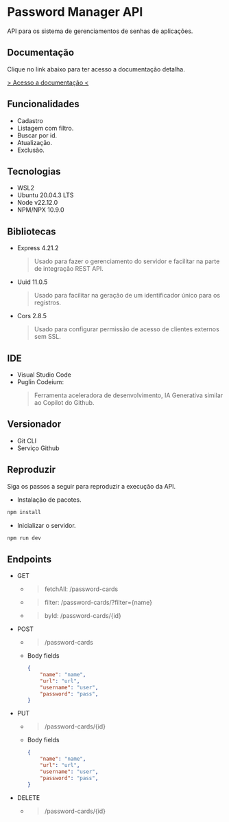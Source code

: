 # Password Manager API
API para os sistema de gerenciamentos de senhas de aplicações.

## Documentação
Clique no link abaixo para ter acesso a documentação detalha.

[> Acesso a documentação <](docs/Documentation.MD)

## Funcionalidades
* Cadastro
* Listagem com filtro.
* Buscar por id.
* Atualização.
* Exclusão.
## Tecnologias
* WSL2
* Ubuntu 20.04.3 LTS
* Node v22.12.0
* NPM/NPX 10.9.0


## Bibliotecas
* Express 4.21.2
    > Usado para fazer o gerenciamento do servidor e facilitar na parte de integração REST API.
* Uuid 11.0.5
    > Usado para facilitar na geração de um identificador único para os registros.
* Cors 2.8.5
    > Usado para configurar permissão de acesso de clientes externos sem SSL.

## IDE
* Visual Studio Code
* Puglin Codeium: 
    > Ferramenta aceleradora de desenvolvimento, IA Generativa similar ao Copilot do Github.

## Versionador
* Git CLI
* Serviço Github

## Reproduzir
Siga os passos a seguir para reproduzir a execução da API.

* Instalação de pacotes.
```sh
npm install
```

* Inicializar o servidor.

```sh
npm run dev
```

## Endpoints
* GET
    * > fetchAll: /password-cards
    * > filter: /password-cards/?filter={name}
    * > byId: /password-cards/{id}

* POST
    * > /password-cards
    * Body fields
        ```json
        {
            "name": "name",
            "url": "url",
            "username": "user",
            "password": "pass",
        }
        ```
* PUT
    * > /password-cards/{id}
    * Body fields
        ```json
        {
            "name": "name",
            "url": "url",
            "username": "user",
            "password": "pass",
        }
        ```
* DELETE
    * > /password-cards/{id}